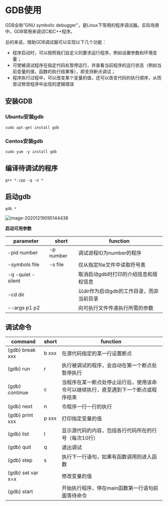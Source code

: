 # GDB使用

GDB全称”GNU symbolic debugger"，是Linux下常用的程序调试器。实际场景中，GDB常用来调试C和C++程序。

总的来说，借助GDB调试器可以实现以下几个功能：

* 程序启动时，可以按照我们自定义的要求运行程序，例如设置参数和环境变量；
* 可使被调试程序在指定代码处暂停运行，并查看当前程序的运行状态（例如当前变量的值，函数的执行结果等），即支持断点调试；
* 程序执行过程中，可以改变某个变量的值，还可以改变代码的执行顺序，从而尝试修改程序中出现的逻辑错误

## 安装GDB

### Ubuntu安装gdb

```shell
sudo apt-get install gdb
```

### Centos安装gdb

```shell
sudo yum -y install gdb
```

## 编译待调试的程序

```shell
g++ *.cpp -g -o *
```

## 启动gdb

```shell
gdb *
```

![image-20201219095144438](C:\Users\Administrator\AppData\Roaming\Typora\typora-user-images\image-20201219095144438.png)

**启动可用参数**

| parameter         | short     | function                                 |
| ----------------- | --------- | ---------------------------------------- |
| -pid number       | -p number | 调试进程ID为number的程序                 |
| -symbols file     | -s file   | 仅从指定file文件中读取符号表             |
| -q -quiet -silent |           | 取消启动gdb时打印的介绍信息和版权信息    |
| -cd dir           |           | 以dir作为启动gdb的工作目录，而非当前目录 |
| --args p1 p2      |           | 向可执行文件传递执行所需的参数           |



## 调试命令

| command           | short | function                                                     |
| ----------------- | ----- | ------------------------------------------------------------ |
| (gdb) break xxx   | b xxx | 在源代码指定的某一行设置断点                                 |
| (gdb) run         | r     | 执行被调试的程序，会自动在第一个断点处暂停执行               |
| (gdb) continue    | c     | 当程序在某一断点处停止运行后，使用该命令可以继续执行，直至遇到下一个断点或程序结束 |
| (gdb) next        | n     | 令程序一行一行的执行                                         |
| (gdb) print xxx   | p xxx | 打印指定变量的值                                             |
| (gdb) list        | l     | 显示源代码的内容，包括各行代码所在的行号（每次10行）         |
| (gdb) quit        | q     | 退出调试                                                     |
| (gdb) step        | s     | 执行下一行语句，如果有函数调用则进入函数                     |
| (gdb) set var x=x |       | 修改变量的值                                                 |
| (gdb) start       |       | 开始执行程序，停在main函数第一行语句前面等待命令             |



